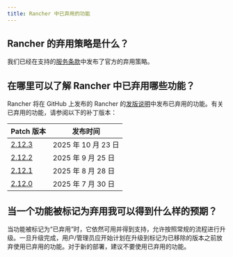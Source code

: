 ```yaml
---
title: Rancher 中已弃用的功能
---
```


<head>
  <link rel="canonical" href="https://ranchermanager.docs.rancher.com/zh/faq/deprecated-features"/>
</head>

## Rancher 的弃用策略是什么？

我们已经在支持的[服务条款](https://rancher.com/support-maintenance-terms)中发布了官方的弃用策略。

## 在哪里可以了解 Rancher 中已弃用哪些功能？

Rancher 将在 GitHub 上发布的 Rancher 的[发版说明](https://github.com/rancher/rancher/releases)中发布已弃用的功能。有关已弃用的功能，请参阅以下的补丁版本：

| Patch 版本                                                         | 发布时间            |
| ----------------------------------------------------------------- | ------------------ |
| [2.12.3](https://github.com/rancher/rancher/releases/tag/v2.12.3) | 2025 年 10 月 23 日 |
| [2.12.2](https://github.com/rancher/rancher/releases/tag/v2.12.2) | 2025 年 9 月 25 日  |
| [2.12.1](https://github.com/rancher/rancher/releases/tag/v2.12.1) | 2025 年 8 月 28 日  |
| [2.12.0](https://github.com/rancher/rancher/releases/tag/v2.12.0) | 2025 年 7 月 30 日  |

## 当一个功能被标记为弃用我可以得到什么样的预期？

当功能被标记为“已弃用”时，它依然可用并得到支持，允许按照常规的流程进行升级。一旦升级完成，用户/管理员应开始计划在升级到标记为已移除的版本之前放弃使用已弃用的功能。对于新的部署，建议不要使用已弃用的功能。
